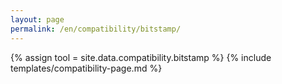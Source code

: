 ```yaml
---
layout: page
permalink: /en/compatibility/bitstamp/
---
```

{% assign tool = site.data.compatibility.bitstamp %}
{% include templates/compatibility-page.md %}
